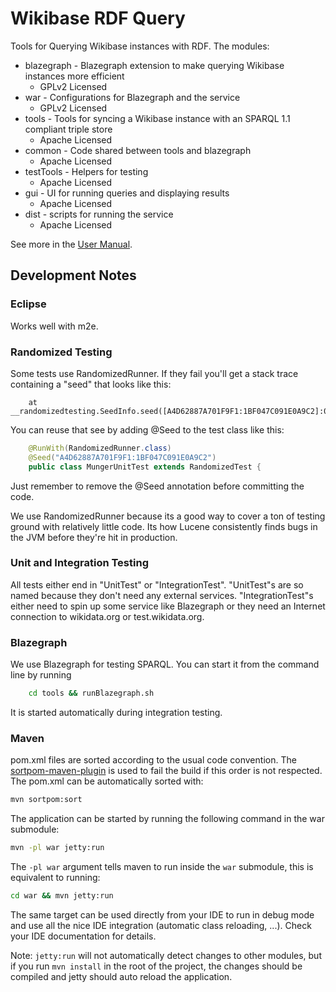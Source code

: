 Wikibase RDF Query
==================

Tools for Querying Wikibase instances with RDF.  The modules:
* blazegraph - Blazegraph extension to make querying Wikibase instances more efficient
  * GPLv2 Licensed
* war - Configurations for Blazegraph and the service
  * GPLv2 Licensed
* tools - Tools for syncing a Wikibase instance with an SPARQL 1.1 compliant triple store
  * Apache Licensed
* common - Code shared between tools and blazegraph
  * Apache Licensed
* testTools - Helpers for testing
  * Apache Licensed
* gui - UI for running queries and displaying results
  * Apache Licensed
* dist - scripts for running the service
  * Apache Licensed

See more in the [User Manual](https://www.mediawiki.org/wiki/Wikidata_query_service/User_Manual).

Development Notes
-----------------
### Eclipse
Works well with m2e.

### Randomized Testing
Some tests use RandomizedRunner.  If they fail you'll get a stack trace containing a "seed" that looks like this:
```
	at __randomizedtesting.SeedInfo.seed([A4D62887A701F9F1:1BF047C091E0A9C2]:0)
```
You can reuse that see by adding @Seed to the test class like this:
```java
	@RunWith(RandomizedRunner.class)
	@Seed("A4D62887A701F9F1:1BF047C091E0A9C2")
	public class MungerUnitTest extends RandomizedTest {
```
Just remember to remove the @Seed annotation before committing the code.

We use RandomizedRunner because its a good way to cover a ton of testing ground with relatively little code.  Its how Lucene consistently finds bugs in the JVM before they're hit in production.

### Unit and Integration Testing
All tests either end in "UnitTest" or "IntegrationTest".  "UnitTest"s are so named because they don't need any external services.  "IntegrationTest"s either need to spin up some service like Blazegraph or they need an Internet connection to wikidata.org or test.wikidata.org.

### Blazegraph
We use Blazegraph for testing SPARQL.  You can start it from the command line by running
```bash
	cd tools && runBlazegraph.sh
```
It is started automatically during integration testing.

### Maven
pom.xml files are sorted according to the usual code convention. The
[sortpom-maven-plugin](https://github.com/Ekryd/sortpom/) is used to fail the
build if this order is not respected. The pom.xml can be automatically sorted
with:
```bash
mvn sortpom:sort
```

The application can be started by running the following command in the war submodule:
```bash
mvn -pl war jetty:run
```

The `-pl war` argument tells maven to run inside the `war` submodule, this is equivalent to running:
```bash
cd war && mvn jetty:run
```

The same target can be used directly from your IDE to run in debug mode and use all the nice IDE integration (automatic class reloading, ...). Check your IDE documentation for details.

Note: `jetty:run` will not automatically detect changes to other modules, but if you run `mvn install` in the root of the project, the changes should be compiled and jetty should auto reload the application.
